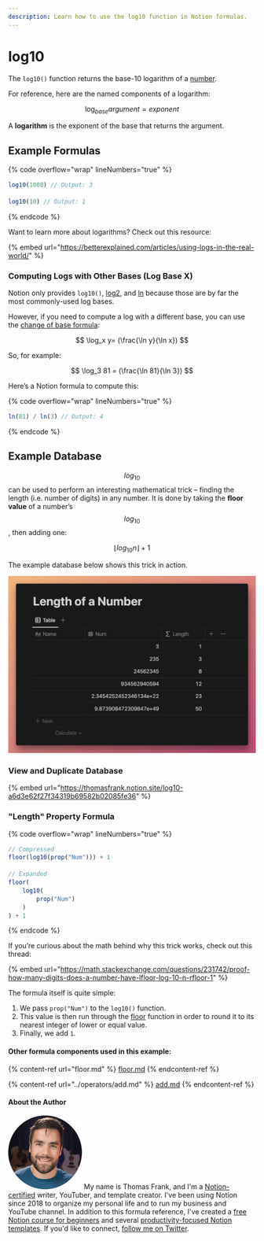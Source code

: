 ```yaml
---
description: Learn how to use the log10 function in Notion formulas.
---
```


# log10

The `log10()` function returns the base-10 logarithm of a [number](../../formula-basics/data-types/number.md).

For reference, here are the named components of a logarithm:

$$
\log_{base} argument = exponent
$$

A **logarithm** is the exponent of the base that returns the argument.

## Example Formulas

{% code overflow="wrap" lineNumbers="true" %}
```jsx
log10(1000) // Output: 3

log10(10) // Output: 1
```
{% endcode %}

Want to learn more about logarithms? Check out this resource:

{% embed url="https://betterexplained.com/articles/using-logs-in-the-real-world/" %}

### Computing Logs with Other Bases (Log Base X)

Notion only provides `log10()`, [log2](log2.md), and [ln](ln.md) because those are by far the most commonly-used log bases.

However, if you need to compute a log with a different base, you can use the [change of base formula](https://www.khanacademy.org/math/algebra2/x2ec2f6f830c9fb89:logs/x2ec2f6f830c9fb89:change-of-base/a/logarithm-change-of-base-rule-intro):

$$
\log_x y= (\frac{\ln y}{\ln x})
$$

So, for example:

$$
\log_3 81 = (\frac{\ln 81}{\ln 3})
$$

Here’s a Notion formula to compute this:

{% code overflow="wrap" lineNumbers="true" %}
```jsx
ln(81) / ln(3) // Output: 4
```
{% endcode %}

## Example Database

$$log_{10}$$ can be used to perform an interesting mathematical trick – finding the length (i.e. number of digits) in any number. It is done by taking the **floor value** of a number’s $$log_{10}$$, then adding one:

$$
\lfloor log_{10}n \rfloor + 1
$$

The example database below shows this trick in action.

![](<../../.gitbook/assets/Log10 Function - Notion Formulas.png>)

### View and Duplicate Database

{% embed url="https://thomasfrank.notion.site/log10-a6d3e62f27f34319b69582b02085fe36" %}

### "Length" Property Formula

{% code overflow="wrap" lineNumbers="true" %}
```jsx
// Compressed
floor(log10(prop("Num"))) + 1

// Expanded
floor(
    log10(
        prop("Num")
    )
) + 1
```
{% endcode %}

If you’re curious about the math behind why this trick works, check out this thread:

{% embed url="https://math.stackexchange.com/questions/231742/proof-how-many-digits-does-a-number-have-lfloor-log-10-n-rfloor-1" %}

The formula itself is quite simple:

1. We pass `prop("Num")` to the `log10()` function.
2. This value is then run through the [floor](floor.md) function in order to round it to its nearest integer of lower or equal value.
3. Finally, we add `1`.

#### Other formula components used in this example:

{% content-ref url="floor.md" %}
[floor.md](floor.md)
{% endcontent-ref %}

{% content-ref url="../operators/add.md" %}
[add.md](../operators/add.md)
{% endcontent-ref %}

#### About the Author

<img src="../../.gitbook/assets/Notion Fundamentals with Thomas Frank - Avatar 2021 compressed (1).png" alt="" data-size="line"> My name is Thomas Frank, and I'm a [Notion-certified](https://www.credly.com/badges/95fae13a-17bf-4b4a-a3d2-d58c8a3e6a2a/public\_url) writer, YouTuber, and template creator. I've been using Notion since 2018 to organize my personal life and to run my business and YouTube channel. In addition to this formula reference, I've created a [free Notion course for beginners](https://thomasjfrank.com/fundamentals/) and several [productivity-focused Notion templates](https://thomasjfrank.com/templates/). If you'd like to connect, [follow me on Twitter](https://twitter.com/TomFrankly).
